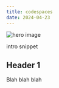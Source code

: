 ```yaml
---
title: codespaces
date: 2024-04-23
---
```


![hero image](./assets/hero.webp)

intro snippet

<!-- more -->

## Header 1

Blah blah blah


